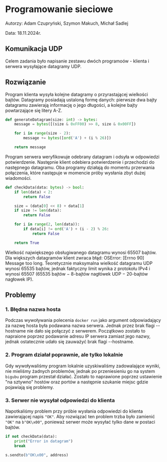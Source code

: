 # Programowanie sieciowe
Autorzy: Adam Czupryński, Szymon Makuch, Michał Sadlej

Data: 18.11.2024r.

##  Komunikacja UDP
Celem zadania było napisanie zestawu dwóch programoów - klienta i serwera wysyłające datagramy UDP.

## Rozwiązanie
Program klienta wysyła kolejne datagramy o przyrastającej wielkości bajtów. Datagramy posiadają ustaloną formę danych: pierwsze dwa bajty datagramu zawierają informację o jego długości, a kolejne bajty powtarzające się litery A-Z.
```python
def generateDatagram(size: int) -> bytes:
    message = bytes([(size & 0xFF00) >> 8, size & 0x00FF])

    for i in range(size - 2):
        message += bytes([ord('A') + (i % 26)])

    return message
```

Program serwera weryfikowuje odebrany datagram i odsyła w odpowiedzi potwierdzenie. Następnie klient odebiera potwierdzenie i przechodzi do następnego datagramu. Oba programy działają do momentu przerwania połączenia, które następuje w momencie próby wysłania zbyt dużej wiadomości.
```python
def checkData(data: bytes) -> bool:
    if len(data) < 2:
        return False

    size = (data[0] << 8) + data[1]
    if size != len(data):
        return False

    for i in range(2, len(data)):
        if data[i] != ord('A') + (i - 2) % 26:
            return False

    return True
```

Wielkość największego obsługiwanego datagramu wynosi 65507 bajtów. Dla większych datagramów klient zwraca błąd: OSError: [Errno 90] Message too long. Teoretycznie maksymalna wielkość datagramu UDP wynosi 65535 bajtów, jednak faktyczny limit wynika z protokołu IPv4 i wynosi 65507 (65535 bajtów − 8-bajtów nagłówek UDP − 20-bajtów nagłowek IP).


## Problemy 

### 1. Błędna nazwa hosta
Podczas wywoływania polecenia `docker run` jako argument odpowiadający za nazwę hosta była podawana nazwa serwera. Jednak przez brak flagi --hostname nie dało się połączyć z serwerem. Początkowo zostało to napraione poprzez podawanie adresu IP serwera zamiast jego nazwy, jednak ostatecznie udało się zauważyć brak flagi --hostname.

### 2. Program działał poprawnie, ale tylko lokalnie
Gdy wywoływaliśmy program lokalnie uzyskiwaliśmy zadowalające wyniki, nie mieliśmy żadnych problemów, jednak po przeniesieniu go na system `bigubu` program przestał działać. Zostało to naprawione poprzez ustawienie "na sztywno" hostów oraz portów a następnie szukanie miejsc gdzie pojawiają się problemy.

### 3. Serwer nie wysyłał odpowiedzi do klienta
Napotkaliśmy problem przy próbie wysłania odpowiedzi do klienta zawierającej napis `"OK"`. Aby rozwiązać ten problem trzba było zamienić `"OK"` na `b"OK\x00"`, ponieważ serwer może wysyłać tylko dane w postaci bajtów.
```python
if not checkData(data):
    print("Error in datagram")
    break

s.sendto(b"OK\x00", address)
```

